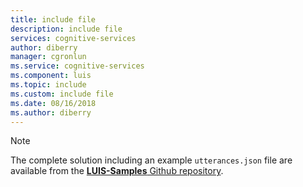 ```yaml
---
title: include file
description: include file
services: cognitive-services
author: diberry
manager: cgronlun
ms.service: cognitive-services
ms.component: luis
ms.topic: include
ms.custom: include file
ms.date: 08/16/2018
ms.author: diberry
---
```


> [!NOTE]
> The complete solution including an example `utterances.json` file are available from the [**LUIS-Samples** Github repository](https://github.com/Microsoft/LUIS-Samples/blob/master/documentation-samples/quickstarts/change-model/).
